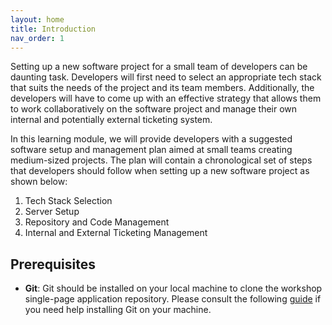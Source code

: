 ```yaml
---
layout: home
title: Introduction
nav_order: 1
---
```


Setting up a new software project for a small team of developers can be daunting task. Developers will first need to select an appropriate tech stack that suits the needs of the project and its team members. Additionally, the developers will have to come up with an effective strategy that allows them to work collaboratively on the software project and manage their own internal and potentially external ticketing system.

In this learning module, we will provide developers with a suggested software setup and management plan aimed at small teams creating medium-sized projects. The plan will contain a chronological set of steps that developers should follow when setting up a new software project as shown below:

1. Tech Stack Selection
2. Server Setup
3. Repository and Code Management
4. Internal and External Ticketing Management

## Prerequisites
- **Git**: Git should be installed on your local machine to clone the workshop single-page application repository. Please consult the following [guide](https://github.com/git-guides/install-git) if you need help installing Git on your machine.